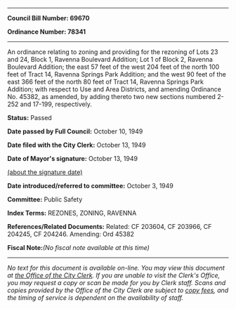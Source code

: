 

********

**Council Bill Number: 69670**
   
**Ordinance Number: 78341**
********

 An ordinance relating to zoning and providing for the rezoning of Lots 23 and 24, Block 1, Ravenna Boulevard Addition; Lot 1 of Block 2, Ravenna Boulevard Addition; the east 57 feet of the west 204 feet of the north 100 feet of Tract 14, Ravenna Springs Park Addition; and the west 90 feet of the east 366 feet of the north 80 feet of Tract 14, Ravenna Springs Park Addition; with respect to Use and Area Districts, and amending Ordinance No. 45382, as amended, by adding thereto two new sections numbered 2-252 and 17-199, respectively.

**Status:** Passed
   
**Date passed by Full Council:** October 10, 1949
   
**Date filed with the City Clerk:** October 13, 1949
   
**Date of Mayor's signature:** October 13, 1949
   
[(about the signature date)](/~public/approvaldate.htm)
   
   
   
**Date introduced/referred to committee:** October 3, 1949
   
**Committee:** Public Safety
   
   
**Index Terms:** REZONES, ZONING, RAVENNA

**References/Related Documents:** Related: CF 203604, CF 203966, CF 204245, CF 204246. Amending: Ord 45382

**Fiscal Note:**_(No fiscal note available at this time)_
********

_No text for this document is available on-line. You may view this document at [the Office of the City Clerk](http://www.seattle.gov/leg/clerk/contactUs.htm). If you are unable to visit the Clerk's Office, you may request a copy or scan be made for you by Clerk staff. Scans and copies provided by the Office of the City Clerk are subject to [copy fees](http://clerk.seattle.gov/~public/clerkfees.htm), and the timing of service is dependent on the availability of staff._

